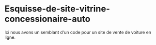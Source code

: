 # Esquisse-de-site-vitrine-concessionaire-auto
Ici nous avons un semblant d'un code pour un site de vente de voiture en ligne.

